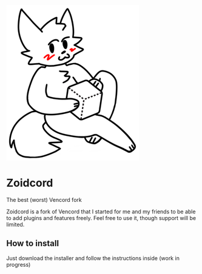 <img src="zoidcord-smallest.png"></img>

# Zoidcord
The best (worst) Vencord fork

Zoidcord is a fork of Vencord that I started for me and my friends to be able to add plugins and features freely.
Feel free to use it, though support will be limited.

## How to install
Just download the installer and follow the instructions inside (work in progress)
